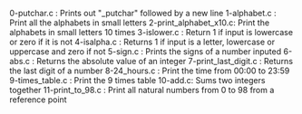 0-putchar.c : Prints out "_putchar" followed by a new line
1-alphabet.c : Print all the alphabets in small letters
2-print_alphabet_x10.c: Print the alphabets in small letters 10 times
3-islower.c : Return 1 if input is lowercase or zero if it is not
4-isalpha.c : Returns 1 if input is a letter, lowercase or uppercase and zero if not
5-sign.c : Prints the signs of a number inputed
6-abs.c : Returns the absolute value of an integer
7-print_last_digit.c : Returns the last digit of a number
8-24_hours.c : Print the time from 00:00 to 23:59
9-times_table.c : Print the 9 times table
10-add.c: Sums two integers together
11-print_to_98.c : Print all natural numbers from 0 to 98 from a reference point

